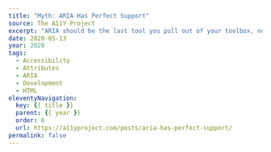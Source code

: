 ```yaml
---
title: "Myth: ARIA Has Perfect Support"
source: The A11Y Project
excerpt: "ARIA should be the last tool you pull out of your toolbox, not your first"
date: 2020-05-13
year: 2020
tags:
  - Accessibility
  - Attributes
  - ARIA
  - Development
  - HTML
eleventyNavigation:
  key: {{ title }}
  parent: {{ year }}
  order: 6
  url: https://a11yproject.com/posts/aria-has-perfect-support/
permalink: false
---
```

